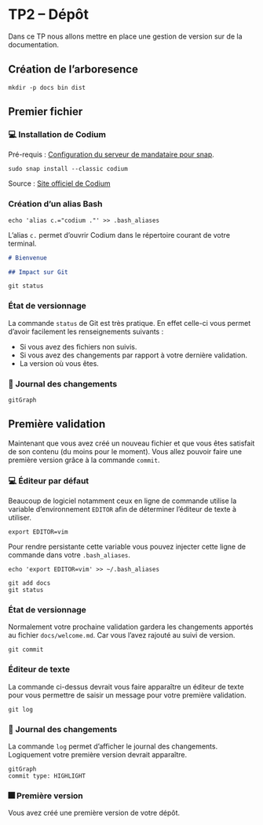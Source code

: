 # TP2 – Dépôt

Dans ce TP nous allons mettre en place une gestion de version sur de la
documentation.

## Création de l’arboresence

```console
mkdir -p docs bin dist
```

## Premier fichier

### 💻 Installation de Codium

Pré-requis : [Configuration du serveur de mandataire pour snap](../../../proxy/proxy.md#snap).

```console
sudo snap install --classic codium
```

Source : [Site officiel de Codium](https://vscodium.com/#install)

### Création d’un alias Bash

```console
echo 'alias c.="codium ."' >> .bash_aliases
```

L’alias `c.` permet d’ouvrir Codium dans le répertoire courant de votre terminal.

```md title="docs/welcome.md"
# Bienvenue

## Impact sur Git
```

```console
git status
```

### État de versionnage

La commande `status` de Git est très pratique.
En effet celle-ci vous permet d’avoir facilement les renseignements suivants :

* Si vous avez des fichiers non suivis.
* Si vous avez des changements par rapport à votre dernière validation.
* La version où vous êtes.

### 📝 Journal des changements

```mermaid
gitGraph
```

## Première validation

Maintenant que vous avez créé un nouveau fichier et que vous êtes satisfait de
son contenu (du moins pour le moment). Vous allez pouvoir faire une première
version grâce à la commande `commit`.

### 💻 Éditeur par défaut

Beaucoup de logiciel notamment ceux en ligne de commande utilise la variable d’environnement `EDITOR`
afin de déterminer l’éditeur de texte à utiliser.

```console
export EDITOR=vim
```

Pour rendre persistante cette variable vous pouvez injecter cette ligne de commande dans votre `.bash_aliases`.

```console
echo 'export EDITOR=vim' >> ~/.bash_aliases
```

```console
git add docs
git status
```

### État de versionnage

Normalement votre prochaine validation gardera les changements apportés au fichier `docs/welcome.md`.
Car vous l’avez rajouté au suivi de version.

```console
git commit
```

### Éditeur de texte

La commande ci-dessus devrait vous faire apparaître un éditeur de texte
pour vous permettre de saisir un message pour votre première validation.

```console
git log
```

### 📝 Journal des changements

La commande `log` permet d’afficher le journal des changements.
Logiquement votre première version devrait apparaître.

```mermaid
gitGraph
commit type: HIGHLIGHT
```

### 🎆 Première version

Vous avez créé une première version de votre dépôt.

